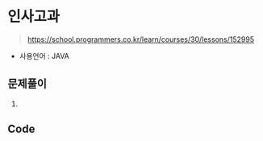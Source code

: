 # 인사고과
> https://school.programmers.co.kr/learn/courses/30/lessons/152995
- 사용언어 : JAVA

## 문제풀이
1.

## Code
```

```
